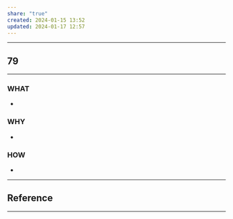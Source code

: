 ```yaml
---
share: "true"
created: 2024-01-15 13:52
updated: 2024-01-17 12:57
---
```


---
## 79
---
### WHAT
- 
### WHY
- 
### HOW
- 
---






## Reference
---
